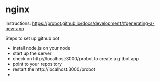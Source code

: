 # nginx

instructions: https://probot.github.io/docs/development/#generating-a-new-app

Steps to set up github bot
- install node.js on your node
- start up the server
- check on http://localhost:3000/probot to create a gitbot app
- point to your repository 
- restart the http://localhost:3000/probot
- 
